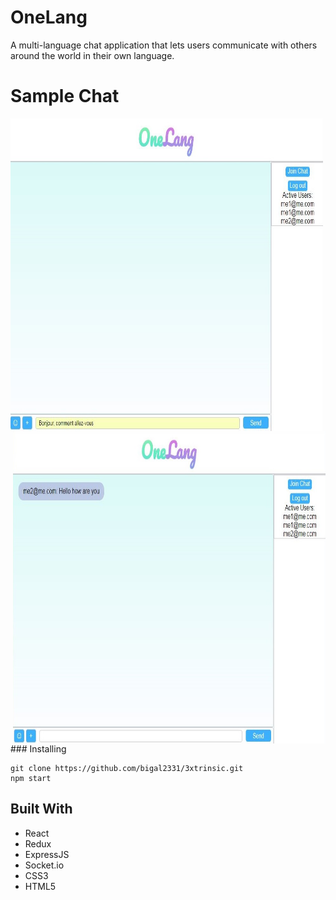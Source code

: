 # OneLang

A multi-language chat application that lets users communicate with others around the world in their own language.

# Sample Chat
<img src="/public/frenchChat.JPG" align="left" width="500px" height="500px"/>
<img src="/public/frenchChatResult.JPG" align="right" width="500px" height="500px"/>
### Installing

```
git clone https://github.com/bigal2331/3xtrinsic.git
npm start
```
## Built With

* React
* Redux
* ExpressJS
* Socket.io
* CSS3
* HTML5
